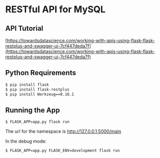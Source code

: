# RESTful API for MySQL

## API Tutorial 	
[https://towardsdatascience.com/working-with-apis-using-flask-flask-restplus-and-swagger-ui-7cf447deda7f](https://towardsdatascience.com/working-with-apis-using-flask-flask-restplus-and-swagger-ui-7cf447deda7f)

## Python Requirements
```sh
$ pip install flask
$ pip install flask-restplus
$ pip install Werkzeug==0.16.1 
```

## Running the App
```
$ FLASK_APP=app.py flask run
```
The url for the namespace is http://127.0.0.1:5000/main

In the debug mode: 
```
$ FLASK_APP=app.py FLASK_ENV=development flask run
```
